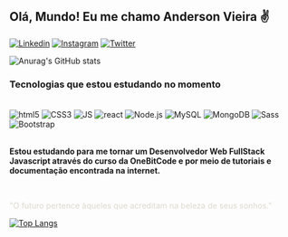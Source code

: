 ## Olá, Mundo! Eu me chamo Anderson Vieira ✌️

[![Linkedin](https://img.shields.io/badge/LinkedIn-0077B5?style=for-the-badge&logo=linkedin&logoColor=white)](https://www.linkedin.com/in/anderson-vieira-dev/) [![Instagram](https://img.shields.io/badge/Instagram-E4405F?style=for-the-badge&logo=instagram&logoColor=white)](https://www.instagram.com/andersonvieira.dev/) [![Twitter](https://img.shields.io/badge/Twitter-1DA1F2?style=for-the-badge&logo=twitter&logoColor=white)](https://twitter.com/Anderson_dev95)

![Anurag's GitHub stats](https://github-readme-stats.vercel.app/api?username=AndersonVieira95&show_icons=true&theme=dark)

### Tecnologias que estou estudando no momento

<div style="display: inline_block" ><br/>
    <img align="center" alt="html5" src="https://img.shields.io/badge/HTML5-E34F26?style=for-the-badge&logo=html5&logoColor=white"/>
    <img align="center" alt="CSS3" src="https://img.shields.io/badge/CSS3-1572B6?style=for-the-badge&logo=css3&logoColor=white"/>
    <img align="center" alt="JS" src="https://img.shields.io/badge/JavaScript-323330?style=for-the-badge&logo=javascript&logoColor=F7DF1E"/>
    <img align="center" alt="react" src="https://img.shields.io/badge/React-20232A?style=for-the-badge&logo=react&logoColor=61DAFB"/>
     <img align="center" alt="Node.js" src="https://img.shields.io/badge/Node.js-43853D?style=for-the-badge&logo=node.js&logoColor=white"/>
    <img align="center" alt="MySQL" src="https://img.shields.io/badge/MySQL-00000F?style=for-the-badge&logo=mysql&logoColor=white"/>
    <img align="center" alt="MongoDB" src="https://img.shields.io/badge/MongoDB-4EA94B?style=for-the-badge&logo=mongodb&logoColor=white"/>
    <img align="center" alt="Sass" src="https://img.shields.io/badge/Sass-CC6699?style=for-the-badge&logo=sass&logoColor=white"/>
    </br>
    <img align="center" alt="Bootstrap" src="https://img.shields.io/badge/Bootstrap-563D7C?style=for-the-badge&logo=bootstrap&logoColor=white"/>
</div>
<br>
<p><strong>Estou estudando para me tornar um Desenvolvedor Web FullStack Javascript através do curso da OneBitCode e por meio de tutoriais e documentação encontrada na internet.</strong></p>
<br>
<p style="color: #ddd9ce">"O futuro pertence àqueles que acreditam na beleza de seus sonhos."</p>

[![Top Langs](https://github-readme-stats.vercel.app/api/top-langs/?username=AndersonVieira95&layout=compact)](https://github.com/anuraghazra/github-readme-stats)
<!---
AndersonVieira95/AndersonVieira95 is a ✨ special ✨ repository because its `README.md` (this file) appears on your GitHub profile.
You can click the Preview link to take a look at your changes.
--->
